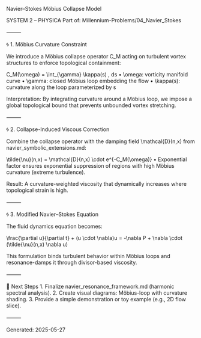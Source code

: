 Navier–Stokes Möbius Collapse Model

SYSTEM 2 – PHYSICA
Part of: Millennium-Problems/04_Navier_Stokes

⸻

🌀 1. Möbius Curvature Constraint

We introduce a Möbius collapse operator C_M acting on turbulent vortex structures to enforce topological containment:

C_M(\omega) = \int_{\gamma} \kappa(s) \, ds
	•	\omega: vorticity manifold curve
	•	\gamma: closed Möbius loop embedding the flow
	•	\kappa(s): curvature along the loop parameterized by s

Interpretation: By integrating curvature around a Möbius loop, we impose a global topological bound that prevents unbounded vortex stretching.

⸻

🌀 2. Collapse-Induced Viscous Correction

Combine the collapse operator with the damping field \mathcal{D}(n,x) from navier_symbolic_extensions.md:

\tilde{\nu}(n,x) = \mathcal{D}(n,x) \cdot e^{-C_M(\omega)}
	•	Exponential factor ensures exponential suppression of regions with high Möbius curvature (extreme turbulence).

Result: A curvature-weighted viscosity that dynamically increases where topological strain is high.

⸻

🌀 3. Modified Navier–Stokes Equation

The fluid dynamics equation becomes:

\frac{\partial u}{\partial t} + (u \cdot \nabla)u = -\nabla P + \nabla \cdot (\tilde{\nu}(n,x) \nabla u)

This formulation binds turbulent behavior within Möbius loops and resonance-damps it through divisor-based viscosity.

⸻

🔗 Next Steps
	1.	Finalize navier_resonance_framework.md (harmonic spectral analysis).
	2.	Create visual diagrams: Möbius-loop with curvature shading.
	3.	Provide a simple demonstration or toy example (e.g., 2D flow slice).

⸻

Generated: 2025-05-27

